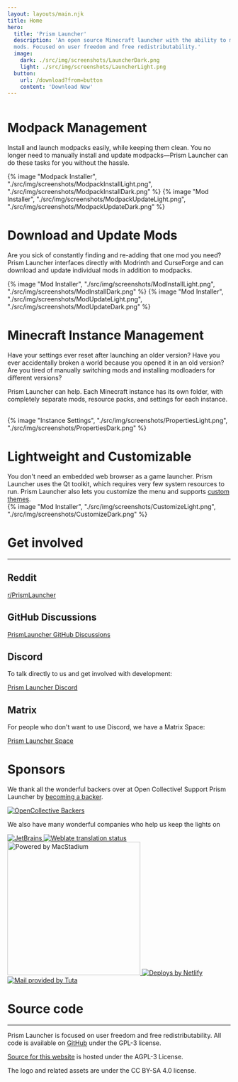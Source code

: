 ```yaml
---
layout: layouts/main.njk
title: Home
hero:
  title: 'Prism Launcher'
  description: 'An open source Minecraft launcher with the ability to manage multiple instances, accounts and
  mods. Focused on user freedom and free redistributability.'
  image:
    dark: ./src/img/screenshots/LauncherDark.png
    light: ./src/img/screenshots/LauncherLight.png
  button:
    url: /download?from=button
    content: 'Download Now'
---
```


<div class="content">
  <div class="row row-reverse">
    <div class="column">
      <div>
        <h1>Modpack Management</h1>
        <div class="subtitle">
          <p>Install and launch modpacks easily, while keeping them clean.
          You no longer need to manually install and update modpacks—Prism Launcher can do these tasks for you without the hassle.</p>
        </div>
      </div>
    </div>
    <div class="column">
      {% image "Modpack Installer", "./src/img/screenshots/ModpackInstallLight.png", "./src/img/screenshots/ModpackInstallDark.png" %}
      {% image "Mod Installer", "./src/img/screenshots/ModpackUpdateLight.png", "./src/img/screenshots/ModpackUpdateDark.png" %}
    </div>
  </div>

  <div class="row">
    <div class="column">
      <div>
        <h1>Download and Update Mods</h1>
        <div class="subtitle">
          <p>Are you sick of constantly finding and re-adding that one mod you need?
          Prism Launcher interfaces directly with Modrinth and CurseForge and can download and update individual mods in addition to modpacks.</p>
        </div>
      </div>
    </div>
    <div class="column">
      {% image "Mod Installer", "./src/img/screenshots/ModInstallLight.png", "./src/img/screenshots/ModInstallDark.png" %}
      {% image "Mod Installer", "./src/img/screenshots/ModUpdateLight.png", "./src/img/screenshots/ModUpdateDark.png" %}
    </div>
  </div>

  <div class="row row-reverse">
    <div class="column">
      <div>
        <h1>Minecraft Instance Management </h1>
        <div class="subtitle">
          <p>Have your settings ever reset after launching an older version? Have you ever accidentally broken a world because you opened it in an old version?
          Are you tired of manually switching mods and installing modloaders for different versions?<p>
          <p>Prism Launcher can help. Each Minecraft instance has its own folder, with completely separate mods, resource packs, and settings for each instance.</p>
        </div>
        <br>
      </div>
    </div>
    <div class="column">
      {% image "Instance Settings", "./src/img/screenshots/PropertiesLight.png", "./src/img/screenshots/PropertiesDark.png" %}
    </div>
  </div>

  <div class="row">
    <div class="column">
      <div>
        <h1>Lightweight and Customizable</h1>
        <div class="subtitle">
          You don't need an embedded web browser as a game launcher. Prism Launcher uses the Qt toolkit, which requires very few system resources to run.
          Prism Launcher also lets you customize the menu and supports <a href="https://prismlauncher.org/wiki/getting-started/change-themes/">custom themes</a>.
        </div>
      </div>
    </div>
    <div class="column">
      {% image "Mod Installer", "./src/img/screenshots/CustomizeLight.png", "./src/img/screenshots/CustomizeDark.png" %}
    </div>
  </div>
</div>
<div class="infobox top">

# Get involved

---

## Reddit

<a class="button type-link size-small" href="https://www.reddit.com/r/PrismLauncher/" target="_blank">r/PrismLauncher</a>

## GitHub Discussions

<a class="button type-link size-small" href="https://github.com/PrismLauncher/PrismLauncher/discussions" target="_blank">PrismLauncher GitHub Discussions</a>

## Discord

To talk directly to us and get involved with development:

<a class="button type-link size-small" href="https://discord.gg/ArX2nafFz2" target="_blank">Prism Launcher Discord</a>

## Matrix

For people who don't want to use Discord, we have a Matrix Space:

<a class="button type-link size-small" href="https://matrix.to/#/#prismlauncher:matrix.org" target="_blank">Prism Launcher Space</a>

# Sponsors

We thank all the wonderful backers over at Open Collective! Support Prism Launcher by [becoming a backer](https://opencollective.com/prismlauncher).

[![OpenCollective Backers](https://opencollective.com/prismlauncher/backers.svg?width=890&limit=1000)](https://opencollective.com/prismlauncher#backers)

We also have many wonderful companies who help us keep the lights on

<div class="row corporate-sponsors">

<a href="https://www.jetbrains.com/opensource/">
  <img src= "https://resources.jetbrains.com/storage/products/company/brand/logos/jb_beam.svg" alt="JetBrains">
</a>

<a href="https://hosted.weblate.org/engage/prismlauncher/">
  <img src="https://hosted.weblate.org/widgets/prismlauncher/-/open-graph.png" alt="Weblate translation status" />
</a>

<a href="https://www.macstadium.com">
  <img src="https://uploads-ssl.webflow.com/5ac3c046c82724970fc60918/5c019d917bba312af7553b49_MacStadium-developerlogo.png" alt="Powered by MacStadium" width="300">
</a>

<a href="https://www.netlify.com">
  <img src="https://www.netlify.com/v3/img/components/netlify-color-accent.svg" alt="Deploys by Netlify" />
</a>

<a href="https://tuta.com">
  <img src="/img/tuta-logo.webp" alt="Mail provided by Tuta">
</a>

</div>

# Source code

---

Prism Launcher is focused on user freedom and free redistributability. All code is available on [GitHub](https://github.com/PrismLauncher/PrismLauncher/) under the GPL-3 license.

[Source for this website](https://github.com/PrismLauncher/prismlauncher.org) is hosted under the AGPL-3 License.

The logo and related assets are under the CC BY-SA 4.0 license.
</div>
